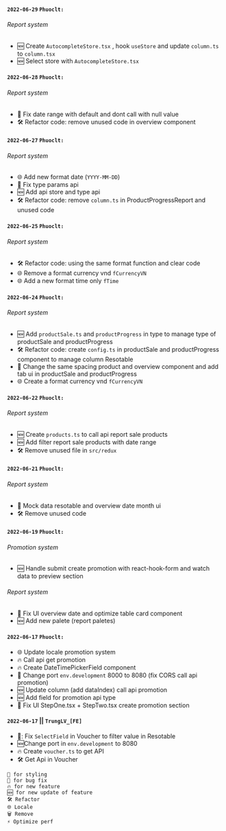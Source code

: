 #### `2022-06-29` `Phuoclt:`
###### Report system
- 🆕 Create `AutocompleteStore.tsx` , hook `useStore` and update `column.ts` to `column.tsx`
- 🆕 Select store with `AutocompleteStore.tsx`
#### `2022-06-28` `Phuoclt:`
###### Report system
- 🐞 Fix date range with default and dont call with null value
- 🛠 Refactor code: remove unused code in overview component 

#### `2022-06-27` `Phuoclt:`
###### Report system
- 🌐 Add new format date (`YYYY-MM-DD`)
- 🐞 Fix type params api
- 🆕 Add api store and type api
- 🛠 Refactor code: remove `column.ts` in ProductProgressReport and unused code 

#### `2022-06-25` `Phuoclt:`
###### Report system
- 🛠 Refactor code: using the same format function and clear code 
- 🌐 Remove a format currency vnd `fCurrencyVN`
- 🌐 Add a new format time only `fTime`
#### `2022-06-24` `Phuoclt:`
###### Report system
- 🆕 Add `productSale.ts` and `productProgress` in type to manage type of productSale and productProgress
- 🛠 Refactor code: create `config.ts` in productSale and productProgress component to manage column Resotable 
- 💄 Change the same spacing product and overview component and add tab ui in productSale and productProgress
- 🌐 Create a format currency vnd `fCurrencyVN`

#### `2022-06-22` `Phuoclt:`
###### Report system
- 🆕 Create `products.ts` to call api report sale products
- 🆕 Add filter report sale products with date range
- 🛠 Remove unused file in `src/redux` 

#### `2022-06-21` `Phuoclt:`
###### Report system
- 💄 Mock data resotable and overview date month ui
- 🛠 Remove unused code

#### `2022-06-19` `Phuoclt:`
###### Promotion system
- 🆕 Handle submit create promotion with react-hook-form and watch data to preview section
###### Report system
- 💄 Fix UI overview date and optimize table card component
- 🆕 Add new palete (report paletes)
#### `2022-06-17` `Phuoclt:`

- 🌐 Update locale promotion system
- 🔥 Call api get promotion
- 🔥 Create DateTimePickerField component
- 🐞 Change port `env.development` 8000 to 8080 (fix CORS call api promotion)
- 🆕 Update column (add dataIndex) call api promotion
- 🆕 Add field for promotion api type
- 💄 Fix UI StepOne.tsx + StepTwo.tsx create promotion section

#### `2022-06-17` || `TrungLV_[FE]`

- 🐞: Fix `SelectField` in Voucher to filter value in Resotable
- 🆕Change port in `env.development` to 8080
- 🔥 Create `voucher.ts` to get API
- 🛠 Get Api in Voucher

```
💄 for styling
🐞 for bug fix
🔥 for new feature
🆕 for new update of feature
🛠 Refactor
🌐 Locale
🗑 Remove
⚡️ Optimize perf
```
